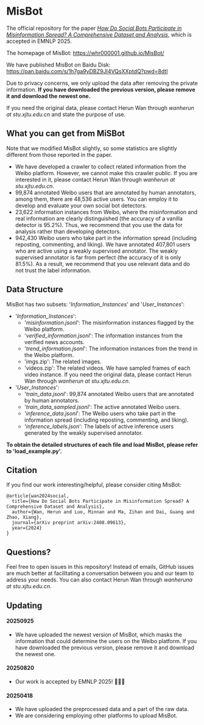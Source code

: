 # MisBot

The official repository for the paper [*How Do Social Bots Participate in Misinformation Spread? A Comprehensive Dataset and Analysis*](https://arxiv.org/abs/2408.09613), which is accepted in EMNLP 2025.

The homepage of MisBot: https://whr000001.github.io/MisBot/

We have published MisBot on Baidu Disk: https://pan.baidu.com/s/1h7ga9yDBZ9JI4VQsXXptdQ?pwd=8dtl

Due to privacy concerns, we only upload the data after removing the private information. **If you have downloaded the previous version, please remove it and download the newest one.**

If you need the original data, please contact Herun Wan through *wanherun at stu.xjtu.edu.cn* and state the purpose of use.

## What you can get from MiSBot

Note that we modified MisBot slightly, so some statistics are slightly different from those reported in the paper.

- We have developed a crawler to collect related information from the Weibo platform. However, we cannot make this crawler public. If you are interested in it, please contact Herun Wan through *wanherun at stu.xjtu.edu.cn*.
- 99,874 annotated Weibo users that are annotated by human annotators, among them, there are 48,536 active users. You can employ it to develop and evaluate your own social bot detectors.
- 23,622 information instances from Weibo, where the misinformation and real information are clearly distinguished (the accuracy of a vanilla detector is 95.2%). Thus, we recommend that you use the data for analysis rather than developing detectors.
- 942,430 Weibo users who take part in the information spread (including reposting, commenting, and liking). We have annotated 407,801 users who are active using a weakly supervised annotator. The weakly supervised annotator is far from perfect (the accuracy of it is only 81.5%). As a result, we recommend that you use relevant data and do not trust the label information.

## Data Structure
MisBot has two subsets: '*Information_Instances*' and '*User_Instances*':
- '*Information_Instances*':
  - '*misinformation.jsonl*': The misinformation instances flagged by the Weibo platform.
  - '*verified_information.jsonl*': The information instances from the verified news accounts.
  - '*trend_information.jsonl*': The information instances from the trend in the Weibo platform.
  - 'imgs.zip': The related images.
  - 'videos.zip': The related videos. We have sampled frames of each video instance. If you need the original data, please contact Herun Wan through *wanherun at stu.xjtu.edu.cn*.
- '*User_Instances*':
  - '*train_data.jsonl*': 99,874 annotated Weibo users that are annotated by human annotators.
  - '*train_data_sampled.jsonl*': The active annotated Weibo users.
  - '*inference_data.jsonl*': The Weibo users who take part in the information spread (including reposting, commenting, and liking).
  - '*inference_labels.json*': The labels of active inference users generated by the weakly supervised annotator.
 
**To obtain the detailed structures of each file and load MisBot, please refer to 'load_example.py'.**

## Citation
If you find our work interesting/helpful, please consider citing MisBot:
```
@article{wan2024social,
  title={How Do Social Bots Participate in Misinformation Spread? A Comprehensive Dataset and Analysis},
  author={Wan, Herun and Luo, Minnan and Ma, Zihan and Dai, Guang and Zhao, Xiang},
  journal={arXiv preprint arXiv:2408.09613},
  year={2024}
}
```

## Questions?
Feel free to open issues in this repository! Instead of emails, GitHub issues are much better at facilitating a conversation between you and our team to address your needs. You can also contact Herun Wan through *wanheruna at stu.xjtu.edu.cn*.

## Updating

#### 20250925

- We have uploaded the newest version of MisBot, which masks the information that could determine the users on the Weibo platform. If you have downloaded the previous version, please remove it and download the newest one.
  
#### 20250820
  
- Our work is accepted by EMNLP 2025! 🎉🎉🎉
  
#### 20250418
- We have uploaded the preprocessed data and a part of the raw data.
- We are considering employing other platforms to upload MisBot.
